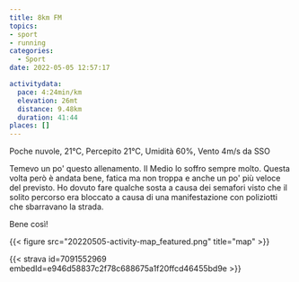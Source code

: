 ```yaml
---
title: 8km FM
topics:
- sport
- running
categories: 
  - Sport
date: 2022-05-05 12:57:17

activitydata:
  pace: 4:24min/km
  elevation: 26mt
  distance: 9.48km
  duration: 41:44
places: []
---
```


Poche nuvole, 21°C, Percepito 21°C, Umidità 60%, Vento 4m/s da SSO

<!--more-->

Temevo un po' questo allenamento. Il Medio lo soffro sempre molto. Questa volta però è andata bene, fatica ma non troppa e anche un po' più veloce del previsto.
Ho dovuto fare qualche sosta a causa dei semafori visto che il solito percorso era bloccato a causa di una manifestazione con poliziotti che sbarravano la strada.

Bene così!

{{<  figure src="20220505-activity-map_featured.png" title="map" >}}

{{< strava id=7091552969 embedId=e946d58837c2f78c688675a1f20ffcd46455bd9e >}}
